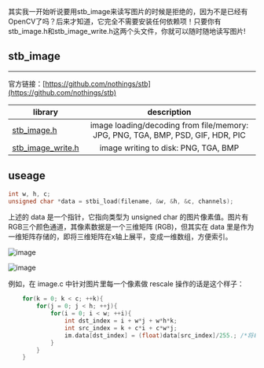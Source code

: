 其实我一开始听说要用stb_image来读写图片的时候是拒绝的，因为不是已经有OpenCV了吗？后来才知道，它完全不需要安装任何依赖项！只要你有stb_image.h和stb_image_write.h这两个头文件，你就可以随时随地读写图片!

## stb_image
--------------------
官方链接：[https://github.com/nothings/stb](https://github.com/nothings/stb)

| library | description |
|---|:---:|
|[stb_image.h](https://github.com/nothings/stb/blob/master/stb_image.h)|image loading/decoding from file/memory: JPG, PNG, TGA, BMP, PSD, GIF, HDR, PIC|
|[stb_image_write.h](https://github.com/nothings/stb/blob/master/stb_image_write.h)|image writing to disk: PNG, TGA, BMP|

## useage

```c
int w, h, c;
unsigned char *data = stbi_load(filename, &w, &h, &c, channels);
```
上述的 data 是一个指针，它指向类型为 unsigned char 的图片像素值。图片有RGB三个颜色通道，其像素数据是一个三维矩阵 (RGB)，但其实在 data 里是作为一维矩阵存储的，即将三维矩阵在x轴上展平，变成一维数组，方便索引。

![image](https://user-images.githubusercontent.com/30433053/62187369-c18c2200-b39b-11e9-8bdc-35378a9174d7.png)

![image](https://user-images.githubusercontent.com/30433053/62187392-cea91100-b39b-11e9-89b0-7c183d923269.png)

例如，在 image.c 中针对图片里每一个像素做 rescale 操作的话是这个样子：

```c
    for(k = 0; k < c; ++k){
        for(j = 0; j < h; ++j){
            for(i = 0; i < w; ++i){
                int dst_index = i + w*j + w*h*k;
                int src_index = k + c*i + c*w*j;
                im.data[dst_index] = (float)data[src_index]/255.; /*将每个像素scale到0～1之间*/
            }
        }
    }
```

